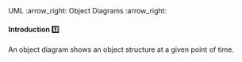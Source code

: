 <link rel="stylesheet" href="{{baseUrl}}/css/textbook.css">

<div class="website-content">

<div id="path">UML :arrow_right: Object Diagrams :arrow_right:</div>

<div id="title">

#### Introduction :one:

</div>

<div id="body">

An object diagram shows an object structure at a given point of time.

</div>

</div>
